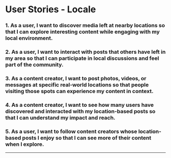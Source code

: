 # User Stories - Locale


### 1. As a user, I want to discover media left at nearby locations so that I can explore interesting content while engaging with my local environment.

### 2. As a user, I want to interact with posts that others have left in my area so that I can participate in local discussions and feel part of the community.

### 3. As a content creator, I want to post photos, videos, or messages at specific real-world locations so that people visiting those spots can experience my content in context.

### 4. As a content creator, I want to see how many users have discovered and interacted with my location-based posts so that I can understand my impact and reach.

### 5. As a user, I want to follow content creators whose location-based posts I enjoy so that I can see more of their content when I explore.

---
